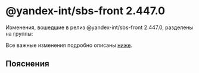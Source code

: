 # @yandex-int/sbs-front 2.447.0

<!-- ЧЕЛОВЕЧЕСКОЕ ВСТУПЛЕНИЕ -->

Изменения, вошедшие в релиз @yandex-int/sbs-front 2.447.0, разделены на группы:

Все важные изменения подробно описаны [ниже](#Пояснения).

## Пояснения


